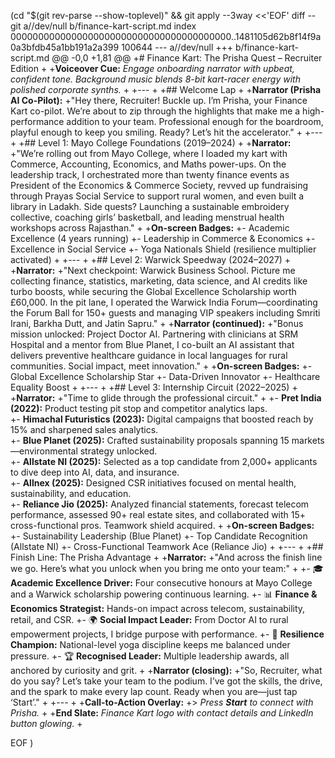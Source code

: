  (cd "$(git rev-parse --show-toplevel)" && git apply --3way <<'EOF' 
diff --git a//dev/null b/finance-kart-script.md
index 0000000000000000000000000000000000000000..1481105d62b8f14f9a0a3bfdb45a1bb191a2a399 100644
--- a//dev/null
+++ b/finance-kart-script.md
@@ -0,0 +1,81 @@
+# Finance Kart: The Prisha Quest – Recruiter Edition
+
+**Voiceover Cue:** *Engage onboarding narrator with upbeat, confident tone. Background music blends 8-bit kart-racer energy with polished corporate synths.*
+
+---
+
+## Welcome Lap
+
+**Narrator (Prisha AI Co-Pilot):**
+"Hey there, Recruiter! Buckle up. I’m Prisha, your Finance Kart co-pilot. We’re about to zip through the highlights that make me a high-performance addition to your team. Professional enough for the boardroom, playful enough to keep you smiling. Ready? Let’s hit the accelerator."
+
+---
+
+## Level 1: Mayo College Foundations (2019–2024)
+
+**Narrator:**
+"We’re rolling out from Mayo College, where I loaded my kart with Commerce, Accounting, Economics, and Maths power-ups. On the leadership track, I orchestrated more than twenty finance events as President of the Economics & Commerce Society, revved up fundraising through Prayas Social Service to support rural women, and even built a library in Ladakh. Side quests? Launching a sustainable embroidery collective, coaching girls’ basketball, and leading menstrual health workshops across Rajasthan."
+
+**On-screen Badges:**
+- Academic Excellence (4 years running)
+- Leadership in Commerce & Economics
+- Excellence in Social Service
+- Yoga Nationals Shield (resilience multiplier activated)
+
+---
+
+## Level 2: Warwick Speedway (2024–2027)
+
+**Narrator:**
+"Next checkpoint: Warwick Business School. Picture me collecting finance, statistics, marketing, data science, and AI credits like turbo boosts, while securing the Global Excellence Scholarship worth £60,000. In the pit lane, I operated the Warwick India Forum—coordinating the Forum Ball for 150+ guests and managing VIP speakers including Smriti Irani, Barkha Dutt, and Jatin Sapru."
+
+**Narrator (continued):**
+"Bonus mission unlocked: Project Doctor AI. Partnering with clinicians at SRM Hospital and a mentor from Blue Planet, I co-built an AI assistant that delivers preventive healthcare guidance in local languages for rural communities. Social impact, meet innovation."
+
+**On-screen Badges:**
+- Global Excellence Scholarship Star
+- Data-Driven Innovator
+- Healthcare Equality Boost
+
+---
+
+## Level 3: Internship Circuit (2022–2025)
+
+**Narrator:**
+"Time to glide through the professional circuit."
+
+- **Pret India (2022):** Product testing pit stop and competitor analytics laps.  
+- **Himachal Futuristics (2023):** Digital campaigns that boosted reach by 15% and sharpened sales analytics.  
+- **Blue Planet (2025):** Crafted sustainability proposals spanning 15 markets—environmental strategy unlocked.  
+- **Allstate NI (2025):** Selected as a top candidate from 2,000+ applicants to dive deep into AI, data, and insurance.  
+- **Allnex (2025):** Designed CSR initiatives focused on mental health, sustainability, and education.  
+- **Reliance Jio (2025):** Analyzed financial statements, forecast telecom performance, assessed 90+ real estate sites, and collaborated with 15+ cross-functional pros. Teamwork shield acquired.
+
+**On-screen Badges:**
+- Sustainability Leadership (Blue Planet)
+- Top Candidate Recognition (Allstate NI)
+- Cross-Functional Teamwork Ace (Reliance Jio)
+
+---
+
+## Finish Line: The Prisha Advantage
+
+**Narrator:**
+"And across the finish line we go. Here’s what you unlock when you bring me onto your team:"
+
+- 🎓 **Academic Excellence Driver:** Four consecutive honours at Mayo College and a Warwick scholarship powering continuous learning.
+- 📊 **Finance & Economics Strategist:** Hands-on impact across telecom, sustainability, retail, and CSR.
+- 🌍 **Social Impact Leader:** From Doctor AI to rural empowerment projects, I bridge purpose with performance.
+- 🧘 **Resilience Champion:** National-level yoga discipline keeps me balanced under pressure.
+- 🏆 **Recognised Leader:** Multiple leadership awards, all anchored by curiosity and grit.
+
+**Narrator (closing):**
+"So, Recruiter, what do you say? Let’s take your team to the podium. I’ve got the skills, the drive, and the spark to make every lap count. Ready when you are—just tap ‘Start’."
+
+---
+
+**Call-to-Action Overlay:**
+> *Press **Start** to connect with Prisha.*
+
+**End Slate:** *Finance Kart logo with contact details and LinkedIn button glowing.*
+
 
EOF
)
